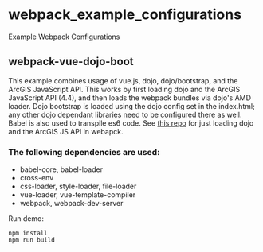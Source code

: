 # webpack_example_configurations
Example Webpack Configurations

## webpack-vue-dojo-boot
This example combines usage of vue.js, dojo, dojo/bootstrap, and the ArcGIS JavaScript API.  This works by first loading dojo and the ArcGIS JavaScript API (4.4), and then loads the webpack bundles via dojo's AMD loader.  Dojo bootstrap is loaded using the dojo config set in the index.html; any other dojo dependant libraries need to be configured there as well. Babel is also used to transpile es6 code. See [this repo](https://github.com/tomwayson/esri-webpack-babel) for just loading dojo and the ArcGIS JS API in webapck.

### The following dependencies are used:

 - babel-core, babel-loader
 - cross-env
 - css-loader, style-loader, file-loader
 - vue-loader, vue-template-compiler
 - webpack, webpack-dev-server

Run demo:
```
npm install
npm run build
```
